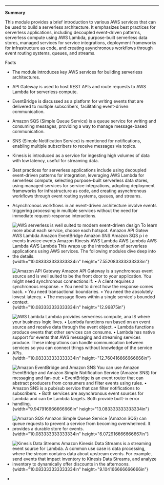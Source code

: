 

---

**Summary**

This module provides a brief introduction to various AWS services that can be used to build a serverless architecture. It emphasizes best practices for serverless applications, including decoupled event-driven patterns, serverless compute using AWS Lambda, purpose-built serverless data stores, managed services for service integrations, deployment frameworks for infrastructure as code, and creating asynchronous workflows through event routing systems, queues, and streams.

Facts

- The module introduces key AWS services for building serverless architectures.
- API Gateway is used to host REST APIs and route requests to AWS Lambda for serverless compute.
- EventBridge is discussed as a platform for writing events that are delivered to multiple subscribers, facilitating event-driven communication.
- Amazon SQS (Simple Queue Service) is a queue service for writing and consuming messages, providing a way to manage message-based communication.
- SNS (Simple Notification Service) is mentioned for notifications, enabling multiple subscribers to receive messages via topics.
- Kinesis is introduced as a service for ingesting high volumes of data with low latency, useful for streaming data.
- Best practices for serverless applications include using decoupled event-driven patterns for integration, leveraging AWS Lambda for serverless compute, selecting purpose-built serverless data stores, using managed services for service integrations, adopting deployment frameworks for infrastructure as code, and creating asynchronous workflows through event routing systems, queues, and streams.
- Asynchronous workflows in an event-driven architecture involve events triggering processing in multiple services without the need for immediate request-response interactions.
- ![AWS serverless is well suited to modern event-driven design To learn more about each service, choose each hotspot. Amazon API Gatew AWS Lambda Amazon EventBridge Amazon SNS Amazon SQS p i e events Invoice events Amazon Kinesis AWS Lambda AWS Lambda AWS Lambda AWS Lambda This wraps up the introduction of serverless applications using AWS services. The following modules dive deep into the details. ](../../../media/AWS-Developing-Serverless-Solutions-on-AWS-Module-1-4-image1.png){width="10.083333333333334in" height="7.552083333333333in"}



- ![Amazon API Gateway Amazon API Gateway is a synchronous event source and is well suited to be the front door to your application. You might need synchronous connections if: • A client requires a synchronous response. • You need to direct how the response comes back. • You need transactional boundaries. • You need the absolutely lowest latency. • The message flows within a single service's bounded context. ](../../../media/AWS-Developing-Serverless-Solutions-on-AWS-Module-1-4-image2.png){width="10.083333333333334in" height="12.96875in"}



- ![AWS Lambda Lambda provides serverless compute, ana IS where your business logic lives. • Lambda functions run based on an event source and receive data through the event object. • Lambda functions produce events that other services can consume. • Lambda has native support for events that AWS messaging and streaming services produce. These integrations can handle communication between services so you can connect things without knowledge of the service APIs. ](../../../media/AWS-Developing-Serverless-Solutions-on-AWS-Module-1-4-image3.png){width="10.083333333333334in" height="12.760416666666666in"}



- ![Amazon EventBridge and Amazon SNS You can use Amazon EventBridge and Amazon Simple Notification Service (Amazon SNS) for messaging and fan-out: • EventBridge is an event router that can abstract producers from consumers and filter events using rules. • Amazon SNS is a pub/sub service that can filter notifications to subscribers. • Both services are asynchronous event sources for Lambda and can be Lambda targets. Both provide built-in error handling. ](../../../media/AWS-Developing-Serverless-Solutions-on-AWS-Module-1-4-image4.png){width="9.947916666666666in" height="13.083333333333334in"}



- ![Amazon SQS Amazon Simple Queue Service (Amazon SQS) can queue requests to prevent a service from becoming overwhelmed. It provides a durable store for events. ](../../../media/AWS-Developing-Serverless-Solutions-on-AWS-Module-1-4-image5.png){width="10.083333333333334in" height="6.072916666666667in"}



- ![Kinesis Data Streams Amazon Kinesis Data Streams is a streaming event source for Lambda. A common use case is data processing, where the stream contains data about upstream events. For example, send events that impact inventory to Kinesis Data Streams, and analyze inventory to dynamically offer discounts in the afternoons. ](../../../media/AWS-Developing-Serverless-Solutions-on-AWS-Module-1-4-image6.png){width="10.083333333333334in" height="9.104166666666666in"}
- 






